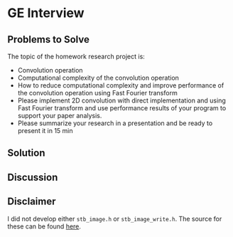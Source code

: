 # GE Interview

## Problems to Solve
The topic of the homework research project is:

* Convolution operation
* Computational complexity of the convolution operation
* How to reduce computational complexity and improve performance of the convolution operation using Fast Fourier transform
* Please implement 2D convolution with direct implementation and using Fast Fourier transform and use performance results of your program to support your paper analysis.
* Please summarize your research in a presentation and be ready to present it in 15 min

## Solution



## Discussion



## Disclaimer

I did not develop either `stb_image.h` or `stb_image_write.h`.
The source for these can be found [here](https://github.com/nothings/stb/tree/master).